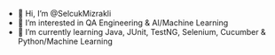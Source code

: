 - 👋 Hi, I’m @SelcukMizrakli
- 👀 I’m interested in QA Engineering & AI/Machine Learning
- 🌱 I’m currently learning Java, JUnit, TestNG, Selenium, Cucumber & Python/Machine Learning
<!---
SelcukMizrakli/SelcukMizrakli is a ✨ special ✨ repository because its `README.md` (this file) appears on your GitHub profile.
You can click the Preview link to take a look at your changes.
--->

